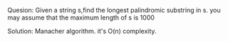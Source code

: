 Quesion:
    Given a string s,find the longest palindromic substring in s. you may assume that the maximum length of s is 1000

Solution:
    Manacher algorithm.
    it's O(n) complexity.
